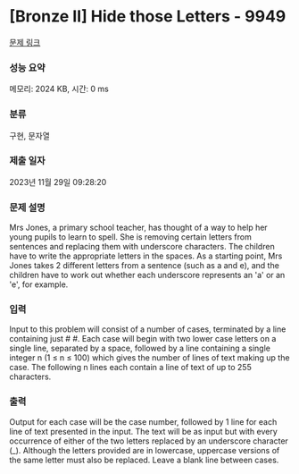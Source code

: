 # [Bronze II] Hide those Letters - 9949 

[문제 링크](https://www.acmicpc.net/problem/9949) 

### 성능 요약

메모리: 2024 KB, 시간: 0 ms

### 분류

구현, 문자열

### 제출 일자

2023년 11월 29일 09:28:20

### 문제 설명

<p>Mrs Jones, a primary school teacher, has thought of a way to help her young pupils to learn to spell. She is removing certain letters from sentences and replacing them with underscore characters. The children have to write the appropriate letters in the spaces. As a starting point, Mrs Jones takes 2 different letters from a sentence (such as a and e), and the children have to work out whether each underscore represents an 'a' or an 'e', for example.</p>

### 입력 

 <p>Input to this problem will consist of a number of cases, terminated by a line containing just # #. Each case will begin with two lower case letters on a single line, separated by a space, followed by a line containing a single integer n (1 ≤ n ≤ 100) which gives the number of lines of text making up the case. The following n lines each contain a line of text of up to 255 characters.</p>

### 출력 

 <p>Output for each case will be the case number, followed by 1 line for each line of text presented in the input. The text will be as input but with every occurrence of either of the two letters replaced by an underscore character (_). Although the letters provided are in lowercase, uppercase versions of the same letter must also be replaced. Leave a blank line between cases.</p>

